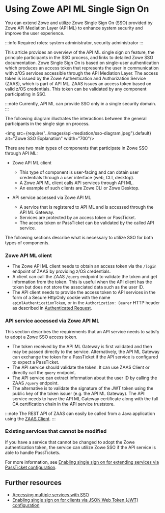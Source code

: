 # Using Zowe API ML Single Sign On 

You can extend Zowe and utilize Zowe Single Sign On (SSO) provided by Zowe API Mediation Layer (API ML) to enhance system security and improve the user experience. 

:::info Required roles: system administrator, security administrator
:::

This article provides an overview of the API ML single sign on feature, the principle participants in the SSO process, and links to detailed Zowe SSO documentation. Zowe Single Sign On is based on single-user authentication which produces an access token that represents the user in communication with z/OS services accessible through the API Mediation Layer. The access token is issued by the Zowe Authentication and Authorization Service (ZAAS), which is part of API ML. ZAAS issues an access token based on valid z/OS credentials. This token can be validated by any component participating in SSO. 

:::note
Currently, API ML can provide SSO only in a single security domain.
:::

The following diagram illustrates the interactions between the general participants in the single sign on process. 

<img src={require("../images/api-mediation/sso-diagram.jpeg").default} alt="Zowe SSO Explanation" width="700"/>

There are two main types of components that participate in Zowe SSO through API ML:

* Zowe API ML client

   - This type of component is user-facing and can obtain user credentials through a user interface (web, CLI, desktop).
   - A Zowe API ML client calls API services through API ML.
   - An example of such clients are Zowe CLI or Zowe Desktop. 

* API service accessed via Zowe API ML

   - A service that is registered to API ML and is accessed through the API ML Gateway.
   - Services are protected by an access token or PassTicket.
   - The access token or PassTicket can be validated by the called API service.

The following sections describe what is necessary to utilize SSO for both types of components.

### Zowe API ML client

* The Zowe API ML client needs to obtain an access token via the `/login` endpoint of ZAAS by providing z/OS credentials.
* A client can call the ZAAS `/query` endpoint to validate the token and get information from the token. This is useful when the API client has the token but does not store the associated data such as the user ID.
* The API client needs to provide the access token to API services in the form of a Secure HttpOnly cookie with the name `apimlAuthenticationToken`, or in the `Authorization: Bearer` HTTP header as described in [Authenticated Request](https://github.com/zowe/sample-spring-boot-api-service/blob/master/zowe-rest-api-sample-spring/docs/api-client-authentication.md#authenticated-request).

### API service accessed via Zowe API ML

This section describes the requirements that an API service needs to satisfy to adopt a Zowe SSO access token. 

* The token received by the API ML Gateway is first validated and then may be passed directly to the service. Alternatively, the API ML Gateway can exchange the token for a PassTicket if the API service is configured to expect a PassTicket.
* The API service should validate the token. It can use ZAAS Client or directly call the `query` endpoint.
* The API service can extract information about the user ID by calling the ZAAS `/query` endpoint. 
* The alternative is to validate the signature of the JWT token using the public key of the token issuer (e.g. the API ML Gateway). The API service needs to have the API ML Gateway certificate along with the full CA certification chain in the API service truststore. 

:::note
The REST API of ZAAS can easily be called from a Java application using the [ZAAS Client](../extend/extend-apiml/zaas-client.md).
:::

### Existing services that cannot be modified

If you have a service that cannot be changed to adopt the Zowe authentication token, the service can utilize Zowe SSO if the API service is able to handle PassTickets. 

For more information, see [Enabling single sign on for extending services via PassTicket configuration](./api-mediation/configuration-extender-passtickets.md).

## Further resources

* [Accessing multiple services with SSO](./cli-using-integrating-apiml.md#accessing-multiple-services-with-sso)
* [Enabling single sign on for clients via JSON Web Token (JWT) configuration](./api-mediation/configuration-jwt.md)


